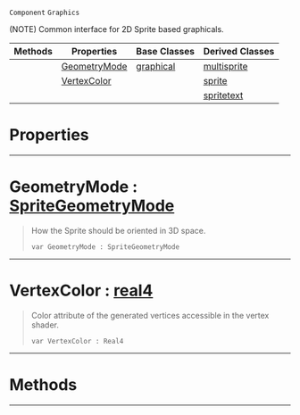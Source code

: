  `Component` `Graphics`



(NOTE) Common interface for 2D Sprite based graphicals.

|Methods|Properties|Base Classes|Derived Classes|
|---|---|---|---|
| |[ GeometryMode](https://github.com/zeroengineteam/ZeroDocs/code_reference/class_reference/basesprite.markdown#geometrymode-zero-engine)|[graphical](https://github.com/zeroengineteam/ZeroDocs/code_reference/class_reference/graphical.markdown)|[multisprite](https://github.com/zeroengineteam/ZeroDocs/code_reference/class_reference/multisprite.markdown)|
| |[ VertexColor](https://github.com/zeroengineteam/ZeroDocs/code_reference/class_reference/basesprite.markdown#vertexcolor-zero-engine)| |[sprite](https://github.com/zeroengineteam/ZeroDocs/code_reference/class_reference/sprite.markdown)|
| | | |[spritetext](https://github.com/zeroengineteam/ZeroDocs/code_reference/class_reference/spritetext.markdown)|


 #  Properties


---  
 #  GeometryMode : [SpriteGeometryMode](https://github.com/zeroengineteam/ZeroDocs/code_reference/enum_reference.markdown#spritegeometrymode)

> How the Sprite should be oriented in 3D space.
> ``` lang=cpp, name=Zilch
> var GeometryMode : SpriteGeometryMode


---  
 #  VertexColor : [real4](https://github.com/zeroengineteam/ZeroDocs/code_reference/zilch_base_types/real4.markdown)

> Color attribute of the generated vertices accessible in the vertex shader.
> ``` lang=cpp, name=Zilch
> var VertexColor : Real4


---  
 #  Methods


---  
 

 
